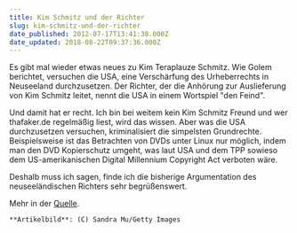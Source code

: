 ```yaml
---
title: Kim Schmitz und der Richter
slug: kim-schmitz-und-der-richter
date_published: 2012-07-17T13:41:38.000Z
date_updated: 2018-08-22T09:37:36.000Z
---
```


Es gibt mal wieder etwas neues zu Kim Teraplauze Schmitz. Wie Golem berichtet, versuchen die USA, eine Verschärfung des Urheberrechts in Neuseeland durchzusetzen. Der Richter, der die Anhörung zur Auslieferung von Kim Schmitz leitet, nennt die USA in einem Wortspiel "den Feind". 

Und damit hat er recht. Ich bin bei weitem kein Kim Schmitz Freund und wer thafaker.de regelmäßig liest, wird das wissen. Aber was die USA durchzusetzen versuchen, kriminalisiert die simpelsten Grundrechte. Beispielsweise ist das Betrachten von DVDs unter Linux nur möglich, indem man den DVD Kopierschutz umgeht, was laut USA und dem TPP sowieso dem US-amerikanischen Digital Millennium Copyright Act verboten wäre.

Deshalb muss ich sagen, finde ich die bisherige Argumentation des neuseeländischen Richters sehr begrüßenswert.

Mehr in der [Quelle](http://www.golem.de/news/megaupload-neuseelaendischer-richter-nennt-usa-den-feind-1207-93240.html).

`**Artikelbild**: (C) Sandra Mu/Getty Images`
